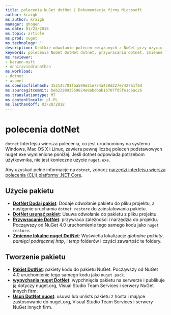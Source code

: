 ```yaml
---
title: polecenia NuGet dotNet | Dokumentacja firmy Microsoft
author: kraigb
ms.author: kraigb
manager: ghogen
ms.date: 01/23/2018
ms.topic: article
ms.prod: nuget
ms.technology: ''
description: Krótkie odwołanie poleceń związanych z NuGet przy użyciu interfejsu wiersza polecenia platformy dotnet.
keywords: polecenia NuGet DotNet dotnet, przywracania dotnet, zmienne lokalne nuget dotnet, dotnet nuget wypychania, pakowanie dotnet nuget delete
ms.reviewer:
- karann-msft
- unniravindranathan
ms.workload:
- dotnet
- aspnet
ms.openlocfilehash: 352145701fba509e21e774a429d227e7427a1f0d
ms.sourcegitcommit: beb229893559824e8abd6ab16707fd5fe1c6ac26
ms.translationtype: MT
ms.contentlocale: pl-PL
ms.lasthandoff: 03/28/2018
---
```

# <a name="dotnet-commands"></a>polecenia dotNet

`dotnet` Interfejsu wiersza polecenia, co jest uruchomiony na systemu Windows, Mac OS X i Linux, zawiera pewną liczbę poleceń podstawowych nuget.exe wymienione poniżej. Jeśli dotnet odpowiada potrzebom użytkownika, nie jest konieczne użycie `nuget.exe`.

Aby uzyskać pełne informacje na `dotnet`, zobacz [narzędzi interfejsu wiersza polecenia (CLI) platformy .NET Core](/dotnet/core/tools/?tabs=netcore2x).

## <a name="package-consumption"></a>Użycie pakietu

- [**DotNet Dodaj pakiet**](/dotnet/core/tools/dotnet-add-package): Dodaje odwołanie pakietu do pliku projektu, a następnie uruchamia `dotnet restore` do zainstalowania pakietu.
- [**DotNet usunąć pakiet**](/dotnet/core/tools/dotnet-remove-package): Usuwa odwołanie do pakietu z pliku projektu.
- [**Przywracanie DotNet**](/dotnet/core/tools/dotnet-restore?tabs=netcore2x): przywraca zależności i narzędzia do projektu. Począwszy od NuGet 4.0 uruchomienie tego samego kodu jako `nuget restore`.
- [**Zmienne lokalne nuget DotNet**](/dotnet/core/tools/dotnet-nuget-locals): Wyświetla lokalizacje *globalne pakiety*, *pamięci podręcznej http*, i *temp* folderów i czyści zawartość te foldery.

## <a name="package-creation"></a>Tworzenie pakietu

- [**Pakiet DotNet**](/dotnet/core/tools/dotnet-pack?tabs=netcore2x): pakiety kodu do pakietu NuGet. Począwszy od NuGet 4.0 uruchomienie tego samego kodu jako `nuget pack`.
- [**wypychania nuget DotNet**](/dotnet/core/tools/dotnet-nuget-push): wypchnięcia pakietu na serwerze i publikuje ją dotyczy nuget.org, Visual Studio Team Services i serwery NuGet innych firm.
- [**Usuń DotNet nuget**](/dotnet/core/tools/dotnet-nuget-delete): usuwa lub unlists pakietu z hosta i mające zastosowanie do nuget.org, Visual Studio Team Services i serwery NuGet innych firm.
